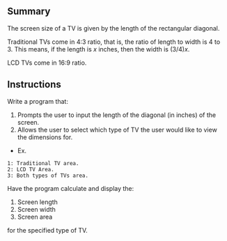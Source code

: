 ## Summary
The screen size of a TV is given by the length of the rectangular diagonal. 

Traditional TVs come in 4:3 ratio, that is, the ratio of length to width is 4 to 3. This means, if the length is *x* inches, then the width is (3/4)*x*. 

LCD TVs come in 16:9 ratio. 

## Instructions
Write a program that:
1. Prompts the user to input the length of the diagonal (in inches) of the screen.
2. Allows the user to select which type of TV the user would like to view the dimensions for.
 * Ex. 
```
1: Traditional TV area.
2: LCD TV Area.
3: Both types of TVs area.
```

Have the program calculate and display the:
1. Screen length
2. Screen width
3. Screen area 

for the specified type of TV.

